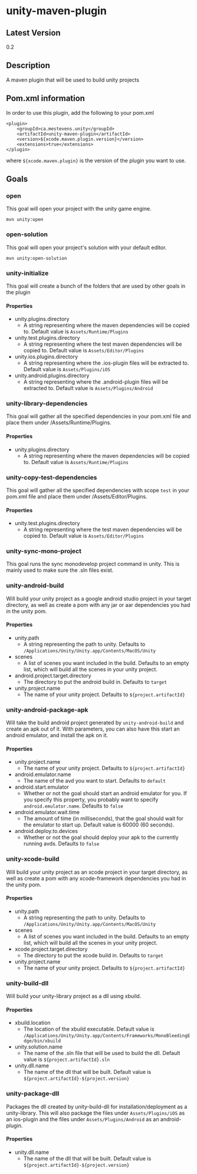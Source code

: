 # unity-maven-plugin

## Latest Version
0.2

## Description

A maven plugin that will be used to build unity projects

## Pom.xml information

In order to use this plugin, add the following to your pom.xml

```
<plugin>
	<groupId>ca.mestevens.unity</groupId>
	<artifactId>unity-maven-plugin</artifactId>
	<version>${xcode.maven.plugin.version}</version>
	<extensions>true</extensions>
</plugin>
```

where `${xcode.maven.plugin}` is the version of the plugin you want to use.

## Goals

### open

This goal will open your project with the unity game engine.

```shell
mvn unity:open
```

### open-solution

This goal will open your project's solution with your default editor.

```shell
mvn unity:open-solution
```

### unity-initialize

This goal will create a bunch of the folders that are used by other goals in the plugin

#### Properties

* unity.plugins.directory
	* A string representing where the maven dependencies will be copied to. Default value is `Assets/Runtime/Plugins`
* unity.test.plugins.directory
	* A string representing where the test maven dependencies will be copied to. Default value is `Assets/Editor/Plugins`
* unity.ios.plugins.directory
	* A string representing where the .ios-plugin files will be extracted to. Default value is `Assets/Plugins/iOS`
* unity.android.plugins.directory
	* A string representing where the .android-plugin files will be extracted to. Default value is `Assets/Plugins/Android`

### unity-library-dependencies

This goal will gather all the specified dependencies in your pom.xml file and place them under /Assets/Runtime/Plugins.

#### Properties

* unity.plugins.directory
	* A string representing where the maven dependencies will be copied to. Default value is `Assets/Runtime/Plugins`

### unity-copy-test-dependencies

This goal will gather all the specified dependencies with scope `test` in your pom.xml file and place them under /Assets/Editor/Plugins.

#### Properties

* unity.test.plugins.directory
	* A string representing where the test maven dependencies will be copied to. Default value is `Assets/Editor/Plugins`

### unity-sync-mono-project

This goal runs the sync monodevelop project command in unity. This is mainly used to make sure the .sln files exist.

### unity-android-build

Will build your unity project as a google android studio project in your target directory, as well as create a pom with any jar or aar dependencies you had in the unity pom.

#### Properties

* unity.path
	* A string representing the path to unity. Defaults to `/Applications/Unity/Unity.app/Contents/MacOS/Unity`
* scenes
	* A list of scenes you want included in the build. Defaults to an empty list, which will build all the scenes in your unity project.
* android.project.target.directory
	* The directory to put the android build in. Defaults to `target`
* unity.project.name
	* The name of your unity project. Defaults to `${project.artifactId}`

### unity-android-package-apk

Will take the build android project generated by `unity-android-build` and create an apk out of it. With parameters, you can also have this start an android emulator, and install the apk on it.

#### Properties

* unity.project.name
	* The name of your unity project. Defaults to `${project.artifactId}`
* android.emulator.name
	* The name of the avd you want to start. Defaults to `default`
* android.start.emulator
	* Whether or not the goal should start an android emulator for you. If you specify this property, you probably want to specify `android.emulator.name`. Defaults to `false`
* android.emulator.wait.time
	* The amount of time (in milliseconds), that the goal should wait for the emulator to start up. Default value is 60000 (60 seconds).
* android.deploy.to.devices
	* Whether or not the goal should deploy your apk to the currently running avds. Defaults to `false`

### unity-xcode-build

Will build your unity project as an xcode project in your target directory, as well as create a pom with any xcode-framework dependencies you had in the unity pom.

#### Properties

* unity.path
	* A string representing the path to unity. Defaults to `/Applications/Unity/Unity.app/Contents/MacOS/Unity`
* scenes
	* A list of scenes you want included in the build. Defaults to an empty list, which will build all the scenes in your unity project.
* xcode.project.target.directory
	* The directory to put the xcode build in. Defaults to `target`
* unity.project.name
	* The name of your unity project. Defaults to `${project.artifactId}`

### unity-build-dll

Will build your unity-library project as a dll using xbuild.

#### Properties

* xbuild.location
	* The location of the xbuild executable. Default value is `/Applications/Unity/Unity.app/Contents/Frameworks/MonoBleedingEdge/bin/xbuild`
* unity.solution.name
	* The name of the .sln file that will be used to build the dll. Default value is `${project.artifactId}.sln`
* unity.dll.name
	* The name of the dll that will be built. Default value is `${project.artifactId}-${project.version}`

### unity-package-dll

Packages the dll created by unity-build-dll for installation/deployment as a unity-library. This will also package the files under `Assets/Plugins/iOS` as an ios-plugin and the files under `Assets/Plugins/Android` as an android-plugin.

#### Properties
* unity.dll.name
	* The name of the dll that will be built. Default value is `${project.artifactId}-${project.version}`